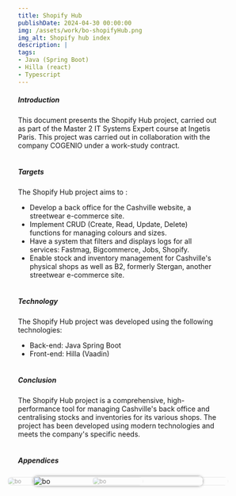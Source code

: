 ```yaml
---
title: Shopify Hub
publishDate: 2024-04-30 00:00:00
img: /assets/work/bo-shopifyHub.png
img_alt: Shopify hub index
description: |
tags:
- Java (Spring Boot)
- Hilla (react)
- Typescript
---
```


##### Introduction
This document presents the Shopify Hub project, carried out as part of the Master 2 IT Systems Expert course at Ingetis
Paris. This project was carried out in collaboration with the company COGENIO under a work-study contract.
<br><br>

##### Targets
The Shopify Hub project aims to :
- Develop a back office for the Cashville website, a streetwear e-commerce site.
- Implement CRUD (Create, Read, Update, Delete) functions for managing colours and sizes.
- Have a system that filters and displays logs for all services: Fastmag, Bigcommerce, Jobs, Shopify.
- Enable stock and inventory management for Cashville's physical shops as well as B2, formerly Stergan, another
streetwear e-commerce site.
<br><br>

##### Technology
The Shopify Hub project was developed using the following technologies:
- Back-end: Java Spring Boot
- Front-end: Hilla (Vaadin)
<br><br>

##### Conclusion
The Shopify Hub project is a comprehensive, high-performance tool for managing Cashville's back office and centralising
stocks and inventories for its various shops. The project has been developed using modern technologies and meets the
company's specific needs.
<br><br>

##### Appendices
<div style="  margin: 0;
  padding: 0;
  width: 100%;
  height: 100%;">
  <div class="container">
    <input type="radio" name="slider" id="item-1" checked>
    <input type="radio" name="slider" id="item-2">
    <input type="radio" name="slider" id="item-3">
    <div class="cards">
      <label class="card" for="item-1" id="bo-1">
        <img src="/assets/work/appendice-bo/appendice-bo1.png" alt="bo">
      </label>
      <label class="card" for="item-2" id="bo-2">
        <img src="/assets/work/appendice-bo/appendice-bo2.png" alt="bo">
      </label>
      <label class="card" for="item-3" id="bo-3">
        <img src="/assets/work/appendice-bo/appendice-bo3.png" alt="bo">
      </label>
    </div>
  </div>
</div>
<div class="section-appendice">
  <div class="slider" id="slider">
    <div class="slide">
      <img src="/assets/work/appendice-bo/appendice-bo3-2.png" alt="Image 1" class="img-appendice">
    </div>
    <div class="slide">
      <img src="/assets/work/appendice-bo/appendice-bo3-3.png" alt="Image 2" class="img-appendice">
    </div>
    <div class="slide">
      <img src="/assets/work/appendice-bo/appendice-bo3-4.png" alt="Image 3" class="img-appendice">
    </div>
        <div class="slide">
      <img src="/assets/work/appendice-bo/appendice-bo3-5.png" alt="Image 3" class="img-appendice">
    </div>
</div>
<style>
  * {
    box-sizing: border-box;
  }
  input[type=radio] {
    display: none;
  }
  .card {
    position: absolute;
    width: 85%;
    left: 0;
    right: 0;
    margin: auto;
    transition: transform .4s ease;
    cursor: pointer;
  }
  .container {
    display: flex;
    justify-content: space-between;
    transform-style: preserve-3d;
    width: 100%;
    height: 200px;
    position: relative;
  }
    @media (min-width:1200px) {
    .container {
      height: 350px;
    }
  }
  .cards {
    margin-bottom: 20px;
  }
  img {
    width: 100%;
    height: 100%;
    border-radius: 10px;
    object-fit: cover;
  }
  #item-1:checked~.cards #bo-3,
  #item-2:checked~.cards #bo-1,
  #item-3:checked~.cards #bo-2 {
    transform: translatex(-25%) scale(.8);
    opacity: .4;
    z-index: 0;
  }
  @media (min-width:1200px) {
    #item-1:checked~.cards #bo-3,
    #item-2:checked~.cards #bo-1,
    #item-3:checked~.cards #bo-2 {
      transform: translatex(-40%) scale(.8);
      opacity: .4;
      z-index: 0;
    }
  }
  #item-1:checked~.cards #bo-2,
  #item-2:checked~.cards #bo-3,
  #item-3:checked~.cards #bo-1 {
    transform: translatex(25%) scale(.8);
    opacity: .4;
    z-index: 0;
  }
  @media (min-width:1200px) {
    #item-1:checked~.cards #bo-2,
    #item-2:checked~.cards #bo-3,
    #item-3:checked~.cards #bo-1 {
      transform: translatex(40%) scale(.8);
      opacity: .4;
      z-index: 0;
    }
  }
  #item-1:checked~.cards #bo-1,
  #item-2:checked~.cards #bo-2,
  #item-3:checked~.cards #bo-3 {
    transform: translatex(0) scale(1);
    opacity: 1;
    z-index: 1;
    img {
      box-shadow: 0px 0px 5px 0px rgba(81, 81, 81, 0.47);
    }
  }
  .section-appendice {
    margin-top:2em;
    overflow: hidden;
  }
    @media (min-width:800px) {
    .section-appendice {
      margin-top:8em;
      overflow: hidden;
    }
  }
  @media (min-width:1200px) {
    .section-appendice {
      margin-top:10em;
      overflow: hidden;
    }
  }
  .slider {
    display: flex;
    align-items: center;
    animation: scrollImages 20s linear infinite;
    gap: 20px;
    @media screen and (min-width: 1200px) {
      animation: scrollImages 10s linear infinite;
    }
  }
  .slide {
    flex-shrink: 0;
    width: 100%;
    @media screen and (min-width: 1200px) {
      width: 50%;
    }
  }
  @keyframes scrollImages {
    0% {
      transform: translateX(0);
    }
    100% {
      transform: translateX(-300%);
    }
  }
  @media screen and (min-width: 1200px) {
    @keyframes scrollImages {
      100% {
        transform: translateX(-100%);
      }
    }
  }
</style>